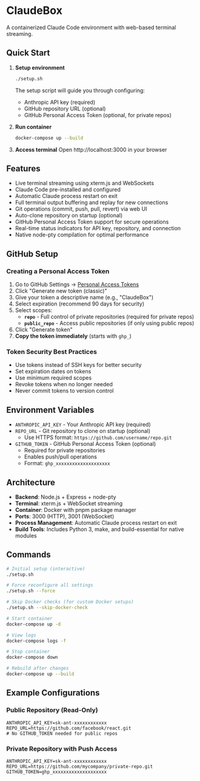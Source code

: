 # ClaudeBox

A containerized Claude Code environment with web-based terminal streaming.

## Quick Start

1. **Setup environment**
   ```bash
   ./setup.sh
   ```
   The setup script will guide you through configuring:
   - Anthropic API key (required)
   - GitHub repository URL (optional)
   - GitHub Personal Access Token (optional, for private repos)

2. **Run container**
   ```bash
   docker-compose up --build
   ```

3. **Access terminal**
   Open http://localhost:3000 in your browser

## Features

- Live terminal streaming using xterm.js and WebSockets
- Claude Code pre-installed and configured
- Automatic Claude process restart on exit
- Full terminal output buffering and replay for new connections
- Git operations (commit, push, pull, revert) via web UI
- Auto-clone repository on startup (optional)
- GitHub Personal Access Token support for secure operations
- Real-time status indicators for API key, repository, and connection
- Native node-pty compilation for optimal performance

## GitHub Setup

### Creating a Personal Access Token

1. Go to GitHub Settings → [Personal Access Tokens](https://github.com/settings/tokens)
2. Click "Generate new token (classic)"
3. Give your token a descriptive name (e.g., "ClaudeBox")
4. Select expiration (recommend 90 days for security)
5. Select scopes:
   - **`repo`** - Full control of private repositories (required for private repos)
   - **`public_repo`** - Access public repositories (if only using public repos)
6. Click "Generate token"
7. **Copy the token immediately** (starts with `ghp_`)

### Token Security Best Practices

- Use tokens instead of SSH keys for better security
- Set expiration dates on tokens
- Use minimum required scopes
- Revoke tokens when no longer needed
- Never commit tokens to version control

## Environment Variables

- `ANTHROPIC_API_KEY` - Your Anthropic API key (required)
- `REPO_URL` - Git repository to clone on startup (optional)
  - Use HTTPS format: `https://github.com/username/repo.git`
- `GITHUB_TOKEN` - GitHub Personal Access Token (optional)
  - Required for private repositories
  - Enables push/pull operations
  - Format: `ghp_xxxxxxxxxxxxxxxxxxxx`

## Architecture

- **Backend**: Node.js + Express + node-pty
- **Terminal**: xterm.js + WebSocket streaming
- **Container**: Docker with pnpm package manager
- **Ports**: 3000 (HTTP), 3001 (WebSocket)
- **Process Management**: Automatic Claude process restart on exit
- **Build Tools**: Includes Python 3, make, and build-essential for native modules

## Commands

```bash
# Initial setup (interactive)
./setup.sh

# Force reconfigure all settings
./setup.sh --force

# Skip Docker checks (for custom Docker setups)
./setup.sh --skip-docker-check

# Start container
docker-compose up -d

# View logs
docker-compose logs -f

# Stop container
docker-compose down

# Rebuild after changes
docker-compose up --build
```

## Example Configurations

### Public Repository (Read-Only)
```env
ANTHROPIC_API_KEY=sk-ant-xxxxxxxxxxxx
REPO_URL=https://github.com/facebook/react.git
# No GITHUB_TOKEN needed for public repos
```

### Private Repository with Push Access
```env
ANTHROPIC_API_KEY=sk-ant-xxxxxxxxxxxx
REPO_URL=https://github.com/mycompany/private-repo.git
GITHUB_TOKEN=ghp_xxxxxxxxxxxxxxxxxxxx
```
